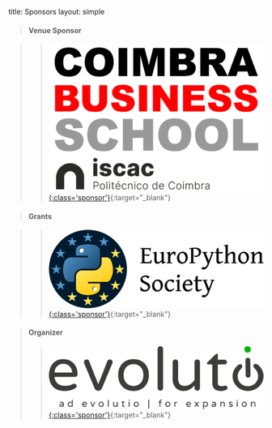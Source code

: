 title: Sponsors
layout: simple

[//]: # (>#### Platinum)

[//]: # ()
[//]: # (> > [![issuu]&#40;/static/images/sponsors/issuu.png&#41;{:class='sponsor'}]&#40;https://issuu.com/&#41;{:target="_blank"})

[//]: # ()
[//]: # (<span class="d-none"></span>)

[//]: # ()
[//]: # (>#### Bronze)

[//]: # ()
[//]: # (> > [![vonage]&#40;/static/images/sponsors/vonage.png&#41;{:class='sponsor large'}]&#40;https://vonage.dev/pyconportugal2022&#41;{:target="_blank"})

[//]: # ()
[//]: # (<span class="d-none"></span>)


> #### Venue Sponsor

> > [![cbs](/static/images/sponsors/cbs_iscac.png){:class='sponsor'}](https://bs.iscac.pt/){:target="_blank"}

<span class="d-none"></span>

>#### Grants

> > [![europython](/static/images/sponsors/eps.png){:class='sponsor'}](https://www.europython-society.org/){:target="_blank"} 

<span class="d-none"></span>

[//]: # (> #### Partners)

[//]: # (>)

[//]: # (> > [![cmp]&#40;/static/images/sponsors/cmp.png&#41;{:class='sponsor'}]&#40;https://www.porto.pt/en&#41;{:target="_blank"} [![fcup]&#40;/static/images/sponsors/fcup.png&#41;{:class='sponsor'}]&#40;https://sigarra.up.pt/fcup/en/web_page.inicial&#41;{:target="_blank"} [![fcup]&#40;/static/images/sponsors/dcc.png&#41;{:class='sponsor large'}]&#40;https://www.dcc.fc.up.pt/site/&#41;{:target="_blank"} [![visit portugal]&#40;/static/images/sponsors/visitportugal.png&#41;{:class='sponsor'}]&#40;https://www.visitportugal.com/en&#41;{:target="_blank"} [![porto e norte]&#40;/static/images/sponsors/portoenorte.png&#41;{:class='sponsor'}]&#40;http://www.portoenorte.pt/en&#41;{:target="_blank"} [![porto convention bureau]&#40;/static/images/sponsors/pcb.png&#41;{:class='sponsor large'}]&#40;https://www.portocvb.com/&#41;{:target="_blank"} [![iberian property]&#40;/static/images/sponsors/ip.svg&#41;{:class='sponsor tiny'}]&#40;https://iberian.property/&#41;{:target="_blank"})

[//]: # ()
[//]: # (<span class="d-none"></span>)

[//]: # ()
[//]: # (> #### Oficial Carrier)

[//]: # (>)

[//]: # (> > [![tap]&#40;/static/images/sponsors/tap.svg&#41;{:class='sponsor'}]&#40;/static/docs/tap.pdf&#41;{:target="_blank"})

[//]: # ()
[//]: # (<span class="d-none"></span>)

> #### Organizer
>
> > [![evolutio](/static/images/sponsors/evolutio.png){:class='sponsor'}](https://evolutio.pt/){:target="_blank"}

